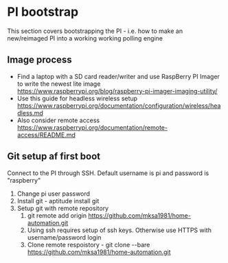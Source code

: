 # PI bootstrap
This section covers bootstrapping the PI - i.e. how to make an new/reimaged PI into a working working polling engine

## Image process
* Find a laptop with a SD card reader/writer and use RaspBerry PI Imager to write the newest lite image
https://www.raspberrypi.org/blog/raspberry-pi-imager-imaging-utility/
* Use this guide for headless wireless setup https://www.raspberrypi.org/documentation/configuration/wireless/headless.md
* Also consider remote access https://www.raspberrypi.org/documentation/remote-access/README.md

## Git setup af first boot
Connect to the PI through SSH. Default username is pi and password is "raspberry"
1. Change pi user password
2. Install git - aptitude install git
3. Setup git with remote repository
   1. git remote add origin https://github.com/mksa1981/home-automation.git
   2. Using ssh requires setup of ssh keys. Otherwise use HTTPS with username/password login
   3. Clone remote respoistory - git clone --bare https://github.com/mksa1981/home-automation.git
 
